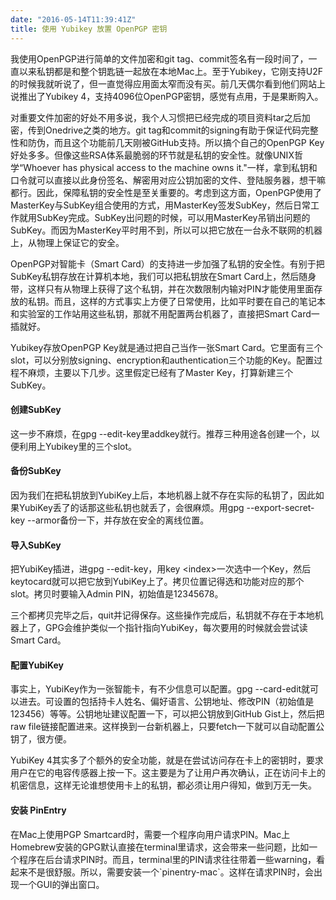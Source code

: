 ```yaml
---
date: "2016-05-14T11:39:41Z"
title: 使用 Yubikey 放置 OpenPGP 密钥
---
```


我使用OpenPGP进行简单的文件加密和git tag、commit签名有一段时间了，一直以来私钥都是和整个钥匙链一起放在本地Mac上。至于Yubikey，它刚支持U2F的时候我就听说了，但一直觉得应用面太窄而没有买。前几天偶尔看到他们网站上说推出了Yubikey 4，支持4096位OpenPGP密钥，感觉有点用，于是果断购入。

对重要文件加密的好处不用多说，我个人习惯把已经完成的项目资料tar之后加密，传到Onedrive之类的地方。git tag和commit的signing有助于保证代码完整性和防伪，而且这个功能前几天刚被GitHub支持。所以搞个自己的OpenPGP Key好处多多。但像这些RSA体系最脆弱的环节就是私钥的安全性。就像UNIX哲学“Whoever has physical access to the machine owns it."一样，拿到私钥和口令就可以直接以此身份签名、解密用对应公钥加密的文件、登陆服务器，想干嘛都行。因此，保障私钥的安全性是至关重要的。考虑到这方面，OpenPGP使用了MasterKey与SubKey组合使用的方式，用MasterKey签发SubKey，然后日常工作就用SubKey完成。SubKey出问题的时候，可以用MasterKey吊销出问题的SubKey。而因为MasterKey平时用不到，所以可以把它放在一台永不联网的机器上，从物理上保证它的安全。

OpenPGP对智能卡（Smart Card）的支持进一步加强了私钥的安全性。有别于把SubKey私钥存放在计算机本地，我们可以把私钥放在Smart Card上，然后随身带，这样只有从物理上获得了这个私钥，并在次数限制内输对PIN才能使用里面存放的私钥。而且，这样的方式事实上方便了日常使用，比如平时要在自己的笔记本和实验室的工作站用这些私钥，那就不用配置两台机器了，直接把Smart Card一插就好。

Yubikey存放OpenPGP Key就是通过把自己当作一张Smart Card。它里面有三个slot，可以分别放signing、encryption和authentication三个功能的Key。配置过程不麻烦，主要以下几步。这里假定已经有了Master Key，打算新建三个SubKey。
<h4>创建SubKey</h4>
这一步不麻烦，在gpg --edit-key里addkey就行。推荐三种用途各创建一个，以便利用上Yubikey里的三个slot。
<h4>备份SubKey</h4>
因为我们在把私钥放到YubiKey上后，本地机器上就不存在实际的私钥了，因此如果YubiKey丢了的话那这些私钥也就丢了，会很麻烦。用gpg --export-secret-key --armor备份一下，并存放在安全的离线位置。
<h4>导入SubKey</h4>
把YubiKey插进，进gpg --edit-key，用key &lt;index&gt;一次选中一个Key，然后keytocard就可以把它放到YubiKey上了。拷贝位置记得选和功能对应的那个slot。拷贝时要输入Admin PIN，初始值是12345678。

三个都拷贝完毕之后，quit并记得保存。这些操作完成后，私钥就不存在于本地机器上了，GPG会维护类似一个指针指向YubiKey，每次要用的时候就会尝试读Smart Card。
<h4>配置YubiKey</h4>
事实上，YubiKey作为一张智能卡，有不少信息可以配置。gpg --card-edit就可以进去。可设置的包括持卡人姓名、偏好语言、公钥地址、修改PIN（初始值是123456）等等。公钥地址建议配置一下，可以把公钥放到GitHub Gist上，然后把raw file链接配置进来。这样换到一台新机器上，只要fetch一下就可以自动配置公钥了，很方便。

YubiKey 4其实多了个额外的安全功能，就是在尝试访问存在卡上的密钥时，要求用户在它的电容传感器上按一下。这主要是为了让用户再次确认，正在访问卡上的机密信息，这样无论谁想使用卡上的私钥，都必须让用户得知，做到万无一失。
<h4>安装 PinEntry</h4>
在Mac上使用PGP Smartcard时，需要一个程序向用户请求PIN。Mac上Homebrew安装的GPG默认直接在terminal里请求，这会带来一些问题，比如一个程序在后台请求PIN时。而且，terminal里的PIN请求往往带着一些warning，看起来不是很舒服。所以，需要安装一个`pinentry-mac`。这样在请求PIN时，会出现一个GUI的弹出窗口。
